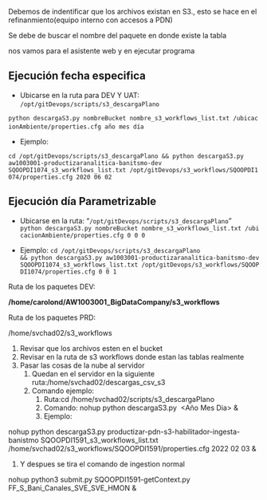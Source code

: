 Debemos de indentificar que los archivos existan en S3., esto se hace en el refinanmiento(equipo interno con accesos a PDN)


Se debe de buscar el nombre del paquete  en donde existe la tabla

nos vamos para el asistente web
y en ejecutar programa 


## Ejecución fecha especifica​

- Ubicarse en la ruta para DEV Y UAT:  `/opt/gitDevops/scripts/s3_descargaPlano` 

`python descargaS3.py nombreBucket nombre_s3_workflows_list.txt /ubicacionAmbiente/properties.cfg año mes día​`
​
- Ejemplo:​

`cd /opt/gitDevops/scripts/s3_descargaPlano && python descargaS3.py aw1003001-productizaranalitica-banitsmo-dev SQOOPDI1074_s3_workflows_list.txt /opt/gitDevops/s3_workflows/SQOOPDI1074/properties.cfg 2020 06 02​`

## Ejecución día Parametrizable

- Ubicarse en la ruta: “`/opt/gitDevops/scripts/s3_descargaPlano`”
​
`python descargaS3.py nombreBucket nombre_s3_workflows_list.txt /ubicacionAmbiente/properties.cfg 0 0 0 ​`

- Ejemplo: ​
`cd /opt/gitDevops/scripts/s3_descargaPlano && python descargaS3.py aw1003001-productizaranalitica-banitsmo-dev SQOOPDI1074_s3_workflows_list.txt /opt/gitDevops/s3_workflows/SQOOPDI1074/properties.cfg 0 0 1`



Ruta de los paquetes DEV:

**/home/carolond/AW1003001_BigDataCompany/s3_workflows**

Ruta de los paquetes PRD:

/home/svchad02/s3_workflows

1. Revisar que los archivos esten en el bucket
2. Revisar en la ruta de s3 workflows donde estan las tablas realmente
3. Pasar las cosas de la nube al servidor
    1. Quedan en el servidor en la siguiente ruta:/home/svchad02/descargas_csv_s3
    2. Comando ejemplo:
        1. Ruta:cd /home/svchad02/scripts/s3_descargaPlano
        2. Comando: nohup python descargaS3.py  <Bucket> <Workflowlist> <ruta al archivo de properties> <Año Mes Dia> &
        3. Ejemplo:

nohup python descargaS3.py productizar-pdn-s3-habilitador-ingesta-banistmo SQOOPDI1591_s3_workflows_list.txt /home/svchad02/s3_workflows/SQOOPDI1591/properties.cfg 2022 02 03 &

1. Y despues se tira el comando de ingestion normal

nohup python3 submit.py SQOOPDI1591-getContext.py FF_S_Bani_Canales_SVE_SVE_HMON &


